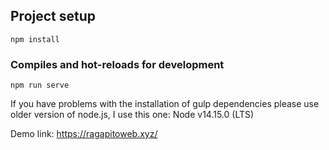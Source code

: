 
## Project setup
```
npm install
```

### Compiles and hot-reloads for development
```
npm run serve
```

If you have problems with the installation of gulp dependencies please use older version of node.js, I use this one: Node v14.15.0 (LTS)

Demo link: https://ragapitoweb.xyz/